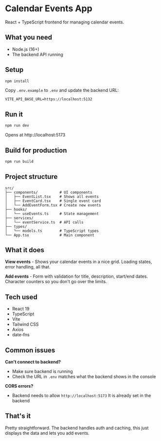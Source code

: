 # Calendar Events App

React + TypeScript frontend for managing calendar events.

## What you need

- Node.js (16+)
- The backend API running

## Setup

```bash
npm install
```

Copy `.env.example` to `.env` and update the backend URL:

```env
VITE_API_BASE_URL=https://localhost:5132
```

## Run it

```bash
npm run dev
```

Opens at http://localhost:5173

## Build for production

```bash
npm run build
```

## Project structure

```
src/
├── components/          # UI components
│   ├── EventList.tsx    # Shows all events
│   ├── EventCard.tsx    # Single event card
│   └── AddEventForm.tsx # Create new events
├── hooks/
│   └── useEvents.ts     # State management
├── services/
│   └── eventService.ts  # API calls
├── types/
│   └── models.ts        # TypeScript types
└── App.tsx              # Main component
```

## What it does

**View events** - Shows your calendar events in a nice grid. Loading states, error handling, all that.

**Add events** - Form with validation for title, description, start/end dates. Character counters so you don't go over the limits.

## Tech used

- React 19
- TypeScript
- Vite
- Tailwind CSS
- Axios
- date-fns

## Common issues

**Can't connect to backend?**
- Make sure backend is running
- Check the URL in `.env` matches what the backend shows in the console

**CORS errors?**
- Backend needs to allow `http://localhost:5173` It is already set in the backend


## That's it

Pretty straightforward. The backend handles auth and caching, this just displays the data and lets you add events.